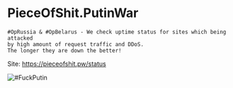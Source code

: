 # PieceOfShit.PutinWar
```
#OpRussia & #OpBelarus - We check uptime status for sites which being attacked 
by high amount of request traffic and DDoS. 
The longer they are down the better!
```

Site: https://pieceofshit.pw/status

![#FuckPutin](https://i.imgur.com/mlP4Iuc.png)
